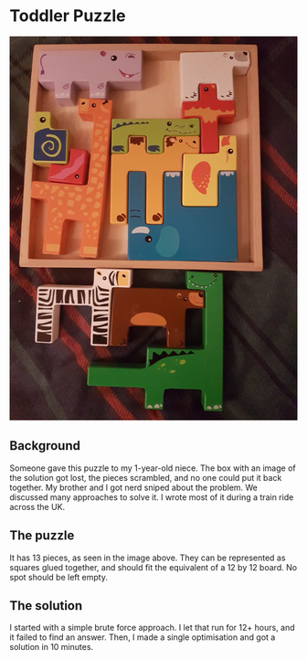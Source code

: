 # Toddler Puzzle

![](./animais.jpg)

## Background

Someone gave this puzzle to my 1-year-old niece. The box with an image of the solution got lost, the pieces scrambled, and no one could put it back together. My brother and I got nerd sniped about the problem. We discussed many approaches to solve it. I wrote most of it during a train ride across the UK.

## The puzzle

It has 13 pieces, as seen in the image above. They can be represented as squares glued together, and should fit the equivalent of a 12 by 12 board. No spot should be left empty.

## The solution

I started with a simple brute force approach. I let that run for 12+ hours, and it failed to find an answer. Then, I made a single optimisation and got a solution in 10 minutes.
